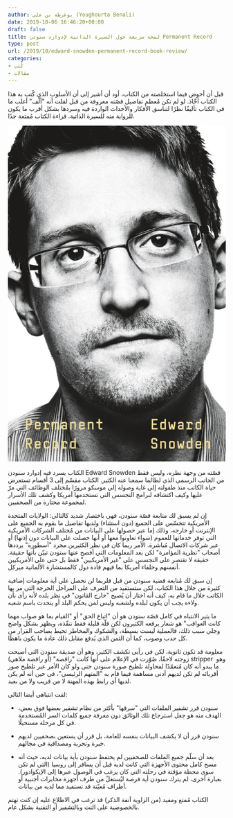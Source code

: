 ```yaml
---
author: يوغرطة بن علي (Youghourta Benali)
date: 2019-10-06 16:46:20+00:00
draft: false
title: لمحة سريعة حول السيرة الذاتية لإدوارد سنودن Permanent Record
type: post
url: /2019/10/edward-snowden-permanent-record-book-review/
categories:
- كُتب
- مقالات
---
```


قبل أن أخوض فيما استخلصته من الكتاب، أود أن أشير إلى أن الأسلوب الذي كُتب به هذا الكتاب أخّاذ. لو لم تكن مُعظم تفاصيل قصّته معروفة من قبل لقلت أنه "ألّف" أغلب ما في الكتاب تأليفًا نظرًا لتناسق الأفكار والأحداث الواردة فيه وسردها بشكل أقرب ما يكون للرواية منه للسيرة الذاتية. قراءة الكتاب مُمتعة جدًا.




[![](Permanent-Record.jpg)
](https://www.it-scoop.com/2019/10/edward-snowden-permanent-record-book-review/permanent-record/)




الكتاب يسرد فيه إدوارد سنودن Edward Snowden قصّته من وجهة نظره، وليس فقط من الجانب الرسمي الذي لطالما سمعنا عنه الكثير. الكتاب مقسّم إلى 3 أقسام تستعرض حياة الكاتب منذ طفولته إلى غاية وصوله إلى موسكو مرورًا بمُختلف الوظائف التي مرّ عليها وكيف اكتشافه لبرامج التجسس التي تستخدمها أمريكا وكشف تلك الأسرار لمجموعة مختارة من الصحفيين.




إن لم يسبق لك متابعة قصّة سنودن، فهي باختصار شديد كالتالي: الولايات المتحدة الأمريكية تتجسّس على الجميع (دون استثناء) ولديها تفاصيل ما يقوم به الجميع على الإنترنت أو خارجه، وذلك إما عبر حصولها على البيانات من مُختلف الشركات الأمريكية التي توفر خدماتها للعموم (سواء تعاونوا معها أو أنها حصلت على البيانات دون إذنها) أو عبر شركات الاتصال مُباشرة. الأمر ربما كان في نظر الكثيرين مجرد "أسطورة" يرددها أصحاب "نظرية المؤامرة" لكن بعد المعلومات التي أفصح عنها سنودن تبيّن بأنها حقيقة. حقيقة لا تقتصر على التجسس على "غير الأمريكيين" فقط بل حتى على الأمريكيين أنفسهم وحلفاء أمريكا بما فيهم قادة دول كالمستشارة الألمانية ميركل.




إن سبق لك مُتابعة قضية سنودن من قبل فلربما لن تحصل على أية معلومات إضافية كثيرة من خلال هذا الكتاب، لكن ستستفيد من التعرف على المراحل الحرجة التي مر بها الكاتب خلال ما قام به، كيف أنه اختار أن يُصبح "خارج القانون" في نظر بلده لأنه رأى بأن ولاءه يجب أن يكون لبلده ولشعبه وليس لمن يحكم البلد أو يتحدث باسم شعبه.




ما يثير الانتباه في كامل قصّة سنودن هو أن "اتباع الحق" أو "القيام بما هو صواب مهما كانت العواقب" هو شعار يرفعه الكثيرون لكن قلّة قليلة فقط تنفّذه، ويظهر بشكل واضح وجلي سبب ذلك، فالعملية ليست بسيطة، والشكوك والمخاطر تحيط بصاحب القرار من كل حدب وصوب، كما أن الثمن الذي يُدفع مقابل ذلك عادة ما يكون باهظَا.




معلومة قد تكون ثانوية، لكن في رأيي تكشف الكثير، وهو أن صديقة سنودن التي أصبحت زوجته لاحقًا، صُوّرت في الإعلام على أنها كانت "راقصة" (أو راقصة ملاهي) stripper  وهو ما يبدو أنه كان مُتعمّدًا لمحاولة تلطيخ صورة سنودن حتى ولو كان الأمر عبر تلطيخ صور أقربائه لم تكن لديهم أدنى مساهمة فيما قام به "المتهم الرئيسي"، في حين أنه لم يكن لديها أي رابط بهذه المهنة لا من قريب ولا من بعيد.




لفت انتباهي أيضا التالي:




- سنودن قرر تشفير الملفات التي "سرقها" بأكثر من نظام تشفير بعضها فوق بعض، الهدف منه هو جعل استرجاع تلك الوثائق دون معرفة جميع كلمات السر المُستخدمة في كل مرحلة مستحيلًا.




- سنودن قرر أن لا يكشف البيانات بنفسه للعامة، بل قرر أن يستعين بصحفيين لديهم خبرة وتجربة ومصداقية في مجالهم.




- بعد أن سلّم جميع الملفات للصحفيين لم يحتفظ سنودن بأية بيانات لديه، حيث أنه مسح كامل محتوى الأجهزة التي كانت لديه قبل أن يسافر إلى روسيا (التي لم تكن سوى محطة مؤقتة في رحلته التي كان يرغب في الوصول عبرها إلى الإيكوادور). بعبارة أخرى، لم يترك سنودن أية فرصة ليُستغلّ من طرف أجهزة مخابرات أجنبية أو أطراف مُعيّنة قد تستفيد مما لديه من بيانات.




الكتاب مُمتع ومفيد (من الزاوية آنفة الذكر) قد ترغب في الاطلاع عليه إن كنت تهتم بالخصوصية على النت وبالتشفير أو التقنية بشكل عام.
